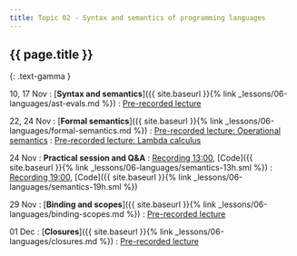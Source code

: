 ```yaml
---
title: Topic 02 - Syntax and semantics of programming languages
---
```


## {{ page.title }}
{: .text-gamma }

10, 17 Nov
: [**Syntax and semantics**]({{ site.baseurl }}{% link _lessons/06-languages/ast-evals.md %})
  : [Pre-recorded lecture](https://www.youtube.com/playlist?list=PLeIbBi3CwMZzxem8S2aFUUqD5zkaWXYLB)

22, 24 Nov
: [**Formal semantics**]({{ site.baseurl }}{% link _lessons/06-languages/formal-semantics.md %})
  : [Pre-recorded lecture: Operational semantics](https://youtube.com/playlist?list=PLeIbBi3CwMZziVG93gcNT__X_xmmtM8ir)
  : [Pre-recorded lecture: Lambda calculus](https://youtube.com/playlist?list=PLeIbBi3CwMZxFVZX1yGTiGiJO7gWd4YJ5)

24 Nov
: **Practical session and Q&A**
  : [Recording 13:00](https://youtu.be/xm7SO97IXIQ), [Code]({{ site.baseurl }}{% link _lessons/06-languages/semantics-13h.sml %})
  : [Recording 19:00](https://youtu.be/-ldfnrCOwoM), [Code]({{ site.baseurl }}{% link _lessons/06-languages/semantics-19h.sml %})

29 Nov
: [**Binding and scopes**]({{ site.baseurl }}{% link _lessons/06-languages/binding-scopes.md %})
  : [Pre-recorded lecture](https://www.youtube.com/playlist?list=PLeIbBi3CwMZx-ypmoxWNxo_OqegclNVAO)

01 Dec
: [**Closures**]({{ site.baseurl }}{% link _lessons/06-languages/closures.md %})
  : [Pre-recorded lecture](https://www.youtube.com/playlist?list=PLeIbBi3CwMZwsNyF3Pt9n-sc6U_m_7Qia)
